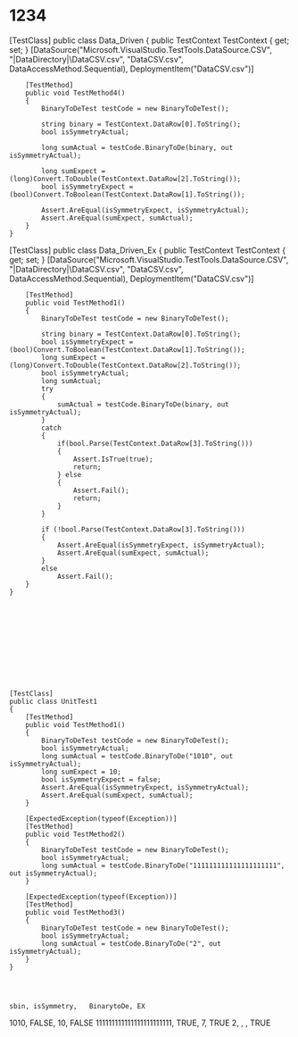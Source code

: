 # 1234
[TestClass]
public class Data_Driven
    {
        public TestContext TestContext { get; set; }
        [DataSource("Microsoft.VisualStudio.TestTools.DataSource.CSV", "|DataDirectory|\\DataCSV.csv", "DataCSV.csv",
            DataAccessMethod.Sequential), 
            DeploymentItem("DataCSV.csv")]

        [TestMethod]
        public void TestMethod4()
        {
            BinaryToDeTest testCode = new BinaryToDeTest();

            string binary = TestContext.DataRow[0].ToString();
            bool isSymmetryActual;

            long sumActual = testCode.BinaryToDe(binary, out isSymmetryActual);

            long sumExpect = (long)Convert.ToDouble(TestContext.DataRow[2].ToString());
            bool isSymmetryExpect = (bool)Convert.ToBoolean(TestContext.DataRow[1].ToString());

            Assert.AreEqual(isSymmetryExpect, isSymmetryActual);
            Assert.AreEqual(sumExpect, sumActual);
        }
    }







  [TestClass]
    public class Data_Driven_Ex
    {
        public TestContext TestContext { get; set; }
        [DataSource("Microsoft.VisualStudio.TestTools.DataSource.CSV", "|DataDirectory|\\DataCSV.csv", "DataCSV.csv", DataAccessMethod.Sequential),
            DeploymentItem("DataCSV.csv")]

        [TestMethod]
        public void TestMethod1()
        {
            BinaryToDeTest testCode = new BinaryToDeTest();

            string binary = TestContext.DataRow[0].ToString();
            bool isSymmetryExpect = (bool)Convert.ToBoolean(TestContext.DataRow[1].ToString());
            long sumExpect = (long)Convert.ToDouble(TestContext.DataRow[2].ToString());
            bool isSymmetryActual;
            long sumActual;
            try
            {
                sumActual = testCode.BinaryToDe(binary, out isSymmetryActual);
            }
            catch
            {
                if(bool.Parse(TestContext.DataRow[3].ToString()))
                {
                    Assert.IsTrue(true);
                    return;
                } else
                {
                    Assert.Fail();
                    return;
                }
            }

            if (!bool.Parse(TestContext.DataRow[3].ToString()))
            {
                Assert.AreEqual(isSymmetryExpect, isSymmetryActual);
                Assert.AreEqual(sumExpect, sumActual);
            }
            else
                Assert.Fail();
        }
    }












    [TestClass]
    public class UnitTest1
    {
        [TestMethod]
        public void TestMethod1()
        {
            BinaryToDeTest testCode = new BinaryToDeTest();
            bool isSymmetryActual;
            long sumActual = testCode.BinaryToDe("1010", out isSymmetryActual);
            long sumExpect = 10;
            bool isSymmetryExpect = false;
            Assert.AreEqual(isSymmetryExpect, isSymmetryActual);
            Assert.AreEqual(sumExpect, sumActual);
        }

        [ExpectedException(typeof(Exception))]
        [TestMethod]
        public void TestMethod2()
        {
            BinaryToDeTest testCode = new BinaryToDeTest();
            bool isSymmetryActual;
            long sumActual = testCode.BinaryToDe("111111111111111111111", out isSymmetryActual);
        }

        [ExpectedException(typeof(Exception))]
        [TestMethod]
        public void TestMethod3()
        {
            BinaryToDeTest testCode = new BinaryToDeTest();
            bool isSymmetryActual;
            long sumActual = testCode.BinaryToDe("2", out isSymmetryActual);
        }
    }




    sbin, isSymmetry,	BinarytoDe,	EX
1010, FALSE, 10, FALSE
111111111111111111111111, TRUE, 7, TRUE
2, , , TRUE
